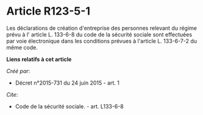 # Article R123-5-1

Les déclarations de création d'entreprise des personnes relevant du régime prévu à l'
article L. 133-6-8 du code de la sécurité sociale
sont effectuées par voie électronique dans les conditions prévues à l'article L. 133-6-7-2 du même code.

**Liens relatifs à cet article**

_Créé par_:

  - Décret n°2015-731 du 24 juin 2015 - art. 1

_Cite_:

  - Code de la sécurité sociale. - art. L133-6-8
